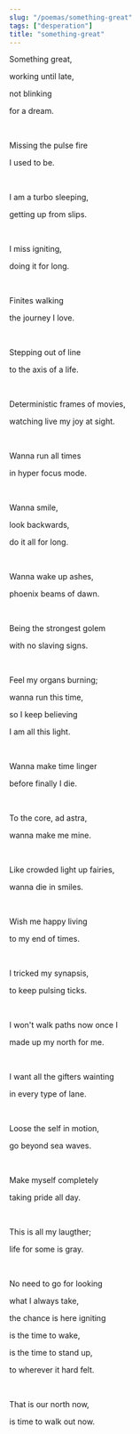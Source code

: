 ```yaml
---
slug: "/poemas/something-great"
tags: ["desperation"]
title: "something-great"
---
```

Something great, 

working until late, 

not blinking 

for a dream.

&nbsp;

Missing the pulse fire 

I used to be.

&nbsp;

I am a turbo sleeping,

getting up from slips.

&nbsp;

I miss igniting,

doing it for long.

&nbsp;

Finites walking

the journey I love.

&nbsp;

Stepping out of line

to the axis of a life.

&nbsp;

Deterministic frames of movies,

watching live my joy at sight.

&nbsp;

Wanna run all times

in hyper focus mode.

&nbsp;

Wanna smile, 

look backwards,

do it all for long.

&nbsp;

Wanna wake up ashes,

phoenix beams of dawn.

&nbsp;

Being the strongest golem

with no slaving signs.

&nbsp;

Feel my organs burning;

wanna run this time,

so I keep believing

I am all this light.

&nbsp;

Wanna make time linger

before finally I die.

&nbsp;

To the core, ad astra,

wanna make me mine.

&nbsp;

Like crowded light up fairies,

wanna die in smiles.

&nbsp;

Wish me happy living

to my end of times.

&nbsp;

I tricked my synapsis,

to keep pulsing ticks.

&nbsp;

I won't walk paths now once I

made up my north for me.

&nbsp;

I want all the gifters wainting

in every type of lane.

&nbsp;

Loose the self in motion,

go beyond sea waves.

&nbsp;

Make myself completely

taking pride all day.

&nbsp;

This is all my laugther;

life for some is gray.

&nbsp;

No need to go for looking

what I always take,

the chance is here igniting

is the time to wake,

is the time to stand up,

to wherever it hard felt.

&nbsp;

That is our north now,

is time to walk out now.